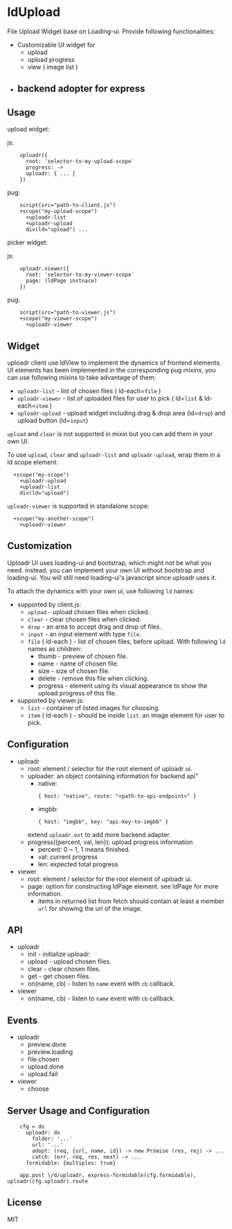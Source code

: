 # ldUpload

File Upload Widget base on Loading-ui. Provide following functionalities:

 * Customizable UI widget for 
   - upload
   - upload progress
   - view ( image list )
 * backend adopter for express
   - 



## Usage

upload widget: 

js:
```
    uploadr({
      root: 'selector-to-my-upload-scope`
      progress: ->
      uploadr: { ... }
    })
```


pug:
```
    script(src="path-to-client.js")
    +scope("my-upload-scope")
      +uploadr-list
      +uploadr-upload
      div(ld="upload") ...
```

picker widget:

js:
```
    uploadr.viewer({
      root: 'selector-to-my-viewer-scope`
      page: (ldPage instnace)
    })
```

pug:
```
    script(src="path-to-viewer.js")
    +scope("my-viewer-scope")
      +uploadr-viewer
```


## Widget

uploadr client use ldView to implement the dynamics of frontend elements. UI elements has been implemented in the corresponding pug mixins, you can use following mixins to take advantage of them:

 * `uploadr-list` - list of chosen files ( ld-each=`file` )
 * `uploadr-viewer` - list of uploaded files for user to pick ( ld=`list` & ld-each=`item` )
 * `uploadr-upload` - upload widget including drag & drop area (ld=`drop`) and upload button (ld=`input`)

`upload` and `clear` is not supported in mixin but you can add them in your own UI.

To use `upload`, `clear` and `uploadr-list` and `uploadr-upload`, wrap them in a ld scope element:

```
  +scope("my-scope")
    +uploadr-upload
    +uploadr-list
    div(ld="upload")
```

`uploadr-viewer` is supported in standalone scope:

```
  +scope("my-another-scope")
    +uploadr-viewer
```


## Customization

Uploadr UI uses loading-ui and bootstrap, which might not be what you need. instead, you can implement your own UI without bootstrap and loading-ui. You will still need loading-ui's javascript since uploadr uses it.

To attach the dynamics with your own ui, use following `ld` names:

 * supported by client.js:
   * `upload` - upload chosen files when clicked.
   * `clear` - clear chosen files when clicked.
   * `drop` - an area to accept drag and drop of files.
   * `input` - an input element with type `file`.
   * `file` ( ld-each ) - list of chosen files, before upload. With following `ld` names as children:
     - thumb - preview of chosen file.
     - name - name of chosen file.
     - size - size of chosen file.
     - delete - remove this file when clicking.
     - progress - element using its visual appearance to show the upload progress of this file.
 * supported by viewer.js:
   * `list` - container of listed images for choosing.
   * `item` ( ld-each ) - should be inside `list`. an image element for user to pick.


## Configuration
* uploadr
  - root: element / selector for the root element of uploadr ui.
  - uploader: an object containing information for backend api"
    * native:
      ```
      { host: "native", route: "<path-to-api-endpoint>" }
      ```
    * imgbb:
      ```
      { host: "imgbb", key: "api-key-to-imgbb" }
    extend `uploadr.ext` to add more backend adapter.
  - progress({percent, val, len}): upload progress information 
    - percent: 0 ~ 1, 1 means finished.
    - val: current progress
    - len: expected total progress
* viewer
  - root: element / selector for the root element of uploadr ui.
  - page: option for constructing ldPage element. see ldPage for more information.
    - items in returned list from fetch should contain at least a member `url` for showing the url of the image.


## API
* uploadr
  - init - initialize uploadr.
  - upload - upload chosen files.
  - clear - clear chosen files.
  - get - get chosen files.
  - on(name, cb) - listen to `name` event with `cb` callback.
* viewer
  - on(name, cb) - listen to `name` event with `cb` callback.


## Events

* uploadr
  - preview.done
  - preview.loading
  - file.chosen
  - upload.done
  - upload.fail
* viewer
  - choose



## Server Usage and Configuration

```
    cfg = do
      uploadr: do
        folder: '...'
        url: '...'
        adopt: (req, {url, name, id}) -> new Promise (res, rej) -> ...
        catch: (err, req, res, next) -> ...
      formidable: {multiples: true}

    app.post \/d/uploadr, express-formidable(cfg.formidable), uploadr(cfg.uploadr).route
```


## License

MIT
